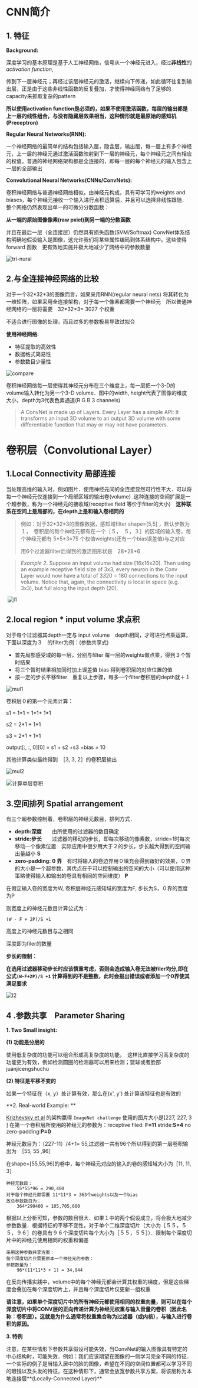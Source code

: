 # CNN简介

## 1. 特征

**Background:**

深度学习的基本原理是基于人工神经网络，信号从一个神经元进入，经过**非线性**的*activation function*,

传到下一层神经元；再经过该层神经元的激活，继续向下传递，如此循环往复到输出层，正是由于这些非线性函数的反复叠加，才使得神经网络有了足够的capacity来抓取复杂的pattern

**所以使用activation function是必须的，如果不使用激活函数，每层的输出都是上一层的线性组合，与没有隐藏层效果相当，这种情形就是最原始的感知机(Preceptron)**



**Regular Neural Networks(RNN):**

一个神经网络的最简单的结构包括输入层，隐含层，输出层，每一层上有多个神经元，上一层的神经元通过激活函数映射到下一层的神经元，每个神经元之间有相应的权值，普通的神经网络架构都是全连接的，即每一层的每个神经元的输入包含上一层的全部输出



**Convolutional Neural Networks(CNNs/ConvNets):**

卷积神经网络与普通神经网络相似，由神经元构成，具有可学习的weights and biases，每个神经元接收一个输入进行点积运算后，并且可以选择非线性跟随．整个网络仍然表现出单一的可微分分数函数：

**从一端的原始图像像素(raw pxiel)到另一端的分数函数**

并且在最后一层（全连接层）仍然具有损失函数(SVM/Softmax) 	ConvNet体系结构明确地假设输入是图像，这允许我们将某些属性编码到体系结构中。这些使得forward 函数　更有效地实施并极大地减少了网络中的参数数量

![tri-nural](https://images2017.cnblogs.com/blog/853467/201710/853467-20171031123650574-11330636.png)

## 2.与全连接神经网络的比较

对于一个32\*32\*3的图像而言，如果采用RNN(regular neural nets) 将其转化为一维矩阵，如果采用全连接架构，对于每一个像素都需要一个神经元　所以普通神经网络的一层将需要　32\*32\*3= 3027 个权重

不适合进行图像的处理，而且过多的参数极易导致过拟合

**使用神经网络:**

+ 特征提取的高效性
+ 数据格式简易性
+ 参数数目少量性

![compare](http://cs231n.github.io/assets/cnn/cnn.jpeg)

卷积神经网络每一层使得其神经元分布在三个维度上，每一层把一个3-D的volume输入转化为另一个3-D volume．图中的width, height代表了图像的维度大小，depth为3代表色素通道(R G B 3 channels)

> A ConvNet is made up of Layers. Every Layer has a simple API: It transforms an input 3D volume to an output 3D volume with some differentiable function that may or may not have parameters.



# 卷积层（Convolutional Layer）

## 1.Local Connectivity 局部连接

当处理高维的输入时，例如图片．使用神经元间的全连接显然可行性不大．可以将每一个神经元仅连接到一个局部区域的输出卷(volume) .这种连接的空间扩展是一个超参数，称为一个神经元的接收域(receptive field 等价于filter的大小)　**这种联系在空间上是局部的，在depth上是和输入卷相同的**

> 例如：对于32\*32*3的图像数据，感知域filter shape=[5,5] ，默认步数为１，　卷积层的每个神经元都有在一个［５，　５，３］的区域的输入卷，每个神经元都有  5\*5\*3=75  个权值weights(还有一个bias误差值)与之对应
>
> 用6个过滤器filter后得到的激活图形状是　28\*28\*6

> *Example 2*. Suppose an input volume had size [16x16x20]. Then using an example receptive field size of 3x3, every neuron in the Conv Layer would now have a total of 3*3*20 = 180 connections to the input volume. Notice that, again, the connectivity is local in space (e.g. 3x3), but full along the input depth (20).

​	    ![l1](http://media.innohub.top/180502-l1.png)

## 2.local  region * input volume   求点积

对于每个过滤器其depth一定与 input volume　depth相同，才可进行点乘运算，下面以深度为３　的filter为例：(参数共享式)

+ 首先局部感受域的每一层，分别与filter 每一层的weights做点乘，得到３个暂时结果
+ 将三个暂时结果相加同时加上误差值 bias 得到卷积层的对应位置的值
+ 按一定的步长平移filter　重复以上步骤，每多一个filter卷积层的depth就＋１

![mul1](http://media.innohub.top/180502-mul1.png)

卷积层０的第一个元素计算：

s1 = 1\*1 + 1\*1+ 1\*1

s2 = 2\*1 + 1\*1 

s3 = 2\*1 + 1\*1 

output[:, :, 0]\[0] = s1 + s2 +s3 +bias = 10

其他计算类似最终得到　［3, 3, 2］的卷积层输出

![mul2](http://media.innohub.top/180502-mul2.png)

![计算单层卷积](http://media.innohub.top/180502-l3.png)

## 3.空间排列 Spatial arrangement

有三个超参数控制着，卷积层的神经元数目，排列方式．

+ **depth:深度**　　由所使用的过滤器的数目确定　　
+ **stride:步长**　　过滤器的移动的步长，即每次移动的像素数，stride=1时每次移动一个像素位置　实际应用中很少用大于２的步长，步长越大得到的空间输出量越小     **S**
+ **zero-padding: 0 界**　有时将输入的卷边界用０填充会得到跟好的效果，０界的大小是一个超参数，其优点在于可以控制输出的空间的大小（可以使用这种策略使得输入和输出的卷具有相同的空间维度）    **P**

在假定输入卷的宽度为W, 卷积层神经元感知域的宽度为F, 步长为S，０界的宽度为P

则宽度上的神经元数目计算公式为：

`(W - F + 2P)/S +1`

高度上的神经元数目与之相同

深度即为filer的数量

**步长的限制：**

**在选用过滤器移动步长时应该慎重考虑，否则会造成输入卷无法被filer均分,即在公式`(W-F+2P)/S +1` 计算得到的不是整数，此时会报出错误或者添加一个0界使其满足要求**

![l2](http://media.innohub.top/180502-l2.png)



## 4 .参数共享　Parameter  Sharing

**1. Two Small insight:**

**(1) 功能是分层的**

使用低复杂度的功能可以组合形成高复杂度的功能，　这样比直接学习高复杂度的功能更为有效，例如检测圆圈的检测器可以用来检测；篮球或者脸部juanjicengshuchu

**(2) 特征是平移不变的**

如果一个特征在（x, y）处计算有效，那么在(x', y') 处计算该特征也是有效的

**2. Real-world Example: **

[Krizhevsky et al](http://papers.nips.cc/paper/4824-imagenet-classification-with-deep-convolutional-neural-networks) 的架构赢得 `ImageNet challenge` 使用的图片大小是[227, 227, 3 ] 在第一个卷积层所使用的神经元的参数为：receptive filed:  **F=11**		stride:**S=4**	no zero-padding:**P=0**

神经元数目为：（227-11）/4+1=  55,过滤器一共有96个所以得到的第一层卷积输出为　［55, 55 ,96］

在shape=[55,55,96]的卷中，每个神经元对应的输入的卷的感知域大小为［11, 11, 3］

```
神经元数目：
	55*55*96 = 290,400
对于每个神经元都需要 11*11*3 = 363个weights以及一个bias
故总参数数目为：
	364*290400 = 105,705,600 
```

根据以上分析可知，参数的数目很大．如果１中的两个假设成立，将会极大地减少参数数量．根据特征的平移不变性，对于单个二维深度切片（大小为［５５，５５，９６］的卷具有９６个深度切片每个大小为［５５，５５］）．限制每个深度切片中的神经元使用相同的权重和偏差

```
采用这种参数共享方案：
每个深度切片只需要原本一个神经元的参数：
参数数量为：
	96*(11*11*3 + 1) = 34,944
```

在反向传播实践中，volume中的每个神经元都会计算其权重的梯度，但是这些梯度会叠加在每个深度切片上，并且每个深度切片仅更新一组权重

**请注意，如果单个深度切片中的所有神经元都使用相同的权重向量，则可以在每个深度切片中将CONV层的正向传递计算为神经元权重与输入音量的卷积（因此名称：卷积层）。这就是为什么通常将权重集合称为过滤器（或内核），与输入进行卷积的原因。**

**3. 特例**

注意，在某些情形下参数共享假设可能失效，当ConvNet的输入图像具有特定的中心结构时，可能失效．例如：我们应该期望在图像的一侧学习完全不同的特征．一个实际的例子是当输入居中的脸的图像，希望在不同的空间位置都可以学习不同的眼镜以及头发的特征，在这种情形下，通常会放宽参数共享方案，将该层称为本地连接层**(Locally-Connected Layer)**



